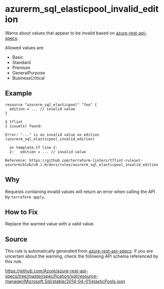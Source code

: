 <!--- This file generated by `tools/apispec-rule-gen/main.go`. DO NOT EDIT --->

# azurerm_sql_elasticpool_invalid_edition

Warns about values that appear to be invalid based on [azure-rest-api-specs](https://github.com/Azure/azure-rest-api-specs).

Allowed values are:
- Basic
- Standard
- Premium
- GeneralPurpose
- BusinessCritical

## Example

```hcl
resource "azurerm_sql_elasticpool" "foo" {
  edition = ... // invalid value
}
```

```
$ tflint
1 issue(s) found:

Error: "..." is an invalid value as edition (azurerm_sql_elasticpool_invalid_edition)

  on template.tf line 2:
  2:   edition = ... // invalid value

Reference: https://github.com/terraform-linters/tflint-ruleset-azurerm/blob/v0.1.0/docs/rules/azurerm_sql_elasticpool_invalid_edition.md

```

## Why

Requests containing invalid values will return an error when calling the API by `terraform apply`.

## How to Fix

Replace the warned value with a valid value.

## Source

This rule is automatically generated from [azure-rest-api-specs](https://github.com/Azure/azure-rest-api-specs). If you are uncertain about the warning, check the following API schema referenced by this rule.

https://github.com/Azure/azure-rest-api-specs/tree/master/specification/sql/resource-manager/Microsoft.Sql/stable/2014-04-01/elasticPools.json
